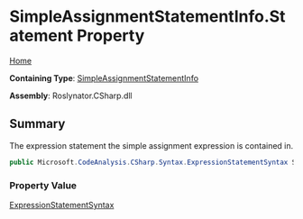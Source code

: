 # SimpleAssignmentStatementInfo\.Statement Property

[Home](../../../../../README.md)

**Containing Type**: [SimpleAssignmentStatementInfo](../README.md)

**Assembly**: Roslynator\.CSharp\.dll

## Summary

The expression statement the simple assignment expression is contained in\.

```csharp
public Microsoft.CodeAnalysis.CSharp.Syntax.ExpressionStatementSyntax Statement { get; }
```

### Property Value

[ExpressionStatementSyntax](https://docs.microsoft.com/en-us/dotnet/api/microsoft.codeanalysis.csharp.syntax.expressionstatementsyntax)

